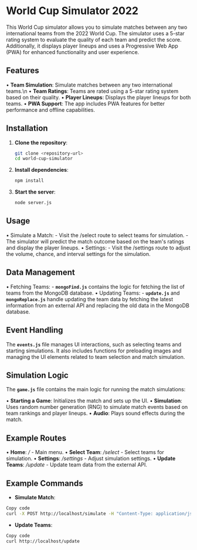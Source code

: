 # World Cup Simulator 2022

This World Cup simulator allows you to simulate matches between any two international teams from the 2022 World Cup. The simulator uses a 5-star rating system to evaluate the quality of each team and predict the score. Additionally, it displays player lineups and uses a Progressive Web App (PWA) for enhanced functionality and user experience.

## Features

• **Team Simulation**: Simulate matches between any two international teams.\n
• **Team Ratings**: Teams are rated using a 5-star rating system based on their quality. 
• **Player Lineups**: Displays the player lineups for both teams. 
• **PWA Support**: The app includes PWA features for better performance and offline capabilities. 

## Installation

1. **Clone the repository**:
   ```sh
   git clone <repository-url>
   cd world-cup-simulator
   ```
2. **Install dependencies**:
   ```sh
   npm install
   ```
3. **Start the server**:
   ```sh
   node server.js
   ```

## Usage
• Simulate a Match: 
    - Visit the /select route to select teams for simulation. 
    - The simulator will predict the match outcome based on the team's ratings and display the player lineups. 
• Settings: 
    - Visit the /settings route to adjust the volume, chance, and interval settings for the simulation. 

## Data Management
• Fetching Teams: 
    - **`mongoFind.js`** contains the logic for fetching the list of teams from the MongoDB database. 
• Updating Teams: 
    - **`update.js`** and **`mongoReplace.js`** handle updating the team data by fetching the latest information from an external API and replacing the old data in the MongoDB database.

## Event Handling
The **`events.js`** file manages UI interactions, such as selecting teams and starting simulations. It also includes functions for preloading images and managing the UI elements related to team selection and match simulation.

## Simulation Logic
The **`game.js`** file contains the main logic for running the match simulations:

• **Starting a Game**: Initializes the match and sets up the UI. 
• **Simulation**: Uses random number generation (RNG) to simulate match events based on team rankings and player lineups. 
• **Audio**: Plays sound effects during the match. 

## Example Routes
• **Home**: */* - Main menu. 
• **Select Team**: */select* - Select teams for simulation. 
• **Settings**: */settings* - Adjust simulation settings. 
• **Update Teams**: */update* - Update team data from the external API. 

## Example Commands
- **Simulate Match**: 
```sh
Copy code
curl -X POST http://localhost/simulate -H "Content-Type: application/json" -d '{"homeTeam": "Brazil", "awayTeam": "France"}'
```

- **Update Teams**: 
```sh
Copy code
curl http://localhost/update
```
